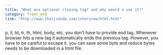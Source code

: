 ```yaml
---
title: "What are optional closing tag? and why would u use it?"
category: front_end
link: "http://www.thatjsdude.com/interview/html.html"
---
```

p, li, td, tr, th, html, body, etc. you don't have to provide end tag. Whenever browser hits a new tag it automatically ends the previous tag. However, you have to be careful to escape it. you can save some byte and reduce bytes needs to be downloaded in a html file.
